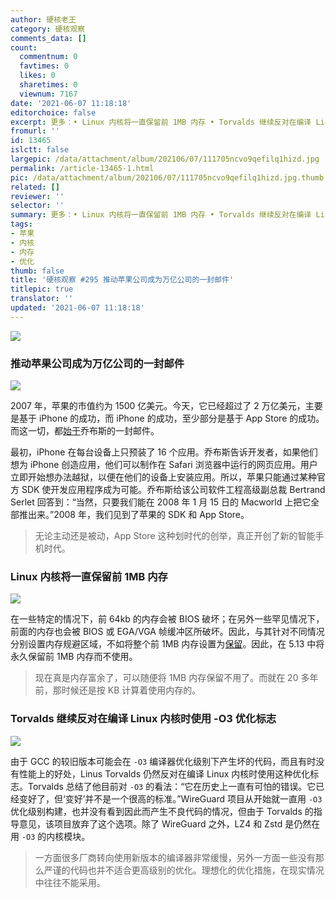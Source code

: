 ```yaml
---
author: 硬核老王
category: 硬核观察
comments_data: []
count:
  commentnum: 0
  favtimes: 0
  likes: 0
  sharetimes: 0
  viewnum: 7167
date: '2021-06-07 11:18:18'
editorchoice: false
excerpt: 更多：• Linux 内核将一直保留前 1MB 内存 • Torvalds 继续反对在编译 Linux 内核时使用 -O3 优化标志
fromurl: ''
id: 13465
islctt: false
largepic: /data/attachment/album/202106/07/111705ncvo9qefilq1hizd.jpg
permalink: /article-13465-1.html
pic: /data/attachment/album/202106/07/111705ncvo9qefilq1hizd.jpg.thumb.jpg
related: []
reviewer: ''
selector: ''
summary: 更多：• Linux 内核将一直保留前 1MB 内存 • Torvalds 继续反对在编译 Linux 内核时使用 -O3 优化标志
tags:
- 苹果
- 内核
- 内存
- 优化
thumb: false
title: '硬核观察 #295 推动苹果公司成为万亿公司的一封邮件'
titlepic: true
translator: ''
updated: '2021-06-07 11:18:18'
---
```


![](/data/attachment/album/202106/07/111705ncvo9qefilq1hizd.jpg)


### 推动苹果公司成为万亿公司的一封邮件


![](/data/attachment/album/202106/07/111716khpgpny9iyluf55f.jpg)


2007 年，苹果的市值约为 1500 亿美元。今天，它已经超过了 2 万亿美元，主要是基于 iPhone 的成功，而 iPhone 的成功，至少部分是基于 App Store 的成功。而这一切，都[始于](https://www.inc.com/jason-aten/14-years-ago-steve-jobs-sent-most-important-email-in-history-of-business.html)乔布斯的一封邮件。


最初，iPhone 在每台设备上只预装了 16 个应用。乔布斯告诉开发者，如果他们想为 iPhone 创造应用，他们可以制作在 Safari 浏览器中运行的网页应用。用户立即开始想办法越狱，以便在他们的设备上安装应用。所以，苹果只能通过某种官方 SDK 使开发应用程序成为可能。乔布斯给该公司软件工程高级副总裁 Bertrand Serlet 回答到：“当然，只要我们能在 2008 年 1 月 15 日的 Macworld 上把它全部推出来。”2008 年，我们见到了苹果的 SDK 和 App Store。



> 
> 无论主动还是被动，App Store 这种划时代的创举，真正开创了新的智能手机时代。
> 
> 
> 


### Linux 内核将一直保留前 1MB 内存


![](/data/attachment/album/202106/07/111745tcpvqyc95c2p5hf5.jpg)


在一些特定的情况下，前 64kb 的内存会被 BIOS 破坏；在另外一些罕见情况下，前面的内存也会被 BIOS 或 EGA/VGA 帧缓冲区所破坏。因此，与其针对不同情况分别设置内存规避区域，不如将整个前 1MB 内存设置为[保留](https://lore.kernel.org/lkml/YLx%2FiA8xeRzwhXJn@zn.tnic/T/#u)。因此，在 5.13 中将永久保留前 1MB 内存而不使用。



> 
> 现在真是内存富余了，可以随便将 1MB 内存保留不用了。而就在 20 多年前，那时候还是按 KB 计算着使用内存的。
> 
> 
> 


### Torvalds 继续反对在编译 Linux 内核时使用 -O3 优化标志


![](/data/attachment/album/202106/07/111801sixcdd9ernn7x7au.jpg)


由于 GCC 的较旧版本可能会在 `-O3` 编译器优化级别下产生坏的代码，而且有时没有性能上的好处，Linus Torvalds 仍然反对在编译 Linux 内核时使用这种优化标志。Torvalds 总结了他目前对 `-O3` 的看法：“它在历史上一直有可怕的错误。它已经变好了，但‘变好’并不是一个很高的标准。”WireGuard 项目从开始就一直用 `-O3` 优化级别构建，也并没有看到因此而产生不良代码的情况，但由于 Torvalds 的指导意见，该项目放弃了这个选项。除了 WireGuard 之外，LZ4 和 Zstd 是仍然在用 `-O3` 的内核模块。



> 
> 一方面很多厂商转向使用新版本的编译器非常缓慢，另外一方面一些没有那么严谨的代码也并不适合更高级别的优化。理想化的优化措施，在现实情况中往往不能采用。
> 
> 
>